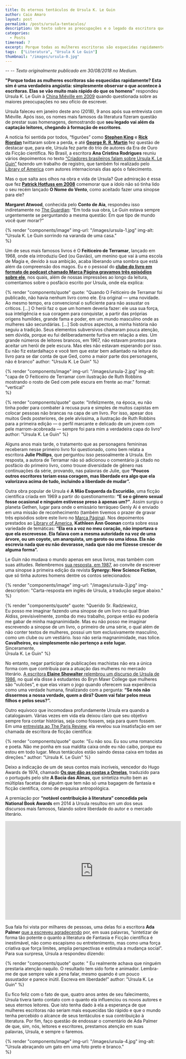 ```yaml
---
title: Os eternos tentáculos de Ursula K. Le Guin
author: Caio Amaro
layout: post
permalink: /posts/ursula-tentaculos/
description: Um texto sobre as preocupações e o legado da escritora que criou escritores
categories:
  - Posts
timeread: 7
excerpt: Porque todas as mulheres escritoras são esquecidas rapidamente? Esta sim é uma verdadeira angústia, simplesmente observar o que acontece à escritoras. Elas se vão muito mais rápido do que os homens” respondeu Ursula K. Le Guin à China Miéville em 2009 quando questionada sobre as maiores preocupações no seu ofício de escrever.
tags:  ["Literatura", "Ursula K Le Guin"]
thumbnail: "/images/ursula-0.jpg"
---
```


*-- -- Texto originalmente publicado em 30/08/2018 no Medium.*

**"Porque todas as mulheres escritoras são esquecidas rapidamente? Esta sim é uma verdadeira angústia: simplesmente observar o que acontece à escritoras. Elas se vão muito mais rápido do que os homens”** respondeu Ursula K. Le Guin à [China Miéville em 2009](https://www.bbc.co.uk/programmes/b00j3xd5) quando questionada sobre as maiores preocupações no seu ofício de escrever.

Ursula faleceu em janeiro deste ano (2018), 9 anos após sua entrevista com Miéville. Após isso, os nomes mais famosos da literatura fizeram questão de prestar suas homenagens, demostrando que **seu legado vai além da captação leitores, chegando à formação de escritores**.

A notícia foi sentida por todos, “figurões” como [**Stephen King**](https://twitter.com/stephenking/status/955939239857967105) e [**Rick Riordan**](https://twitter.com/camphalfblood/status/955938190455660544) twittaram sobre a perda, e até [**George R. R. Martin**](https://grrm.livejournal.com/561669.html) fez questão de destacar que, para ele, Ursula fez parte do trio de autores da Era de Ouro da Ficção científica. No Brasil, a escritora **Ana Cristina Rodrigues** reuniu vários depoimentos no texto [“Criadores brasileiros falam sobre Ursula K. Le Guin”](https://medium.com/especulativa/criadores-brasileiros-falam-sobre-ursula-k-le-guin-18cb6ba5b43a) fazendo um trabalho de registro, que também foi realizado pelo [Library of America](https://www.loa.org/news-and-views/1375-fellow-writers-remember-ursula-k-le-guin-1929-2018) com autores internacionais dias após o falecimento.

Mas o que salta aos olhos na obra e vida de Ursula? Que admiração é essa que fez **[Patrick Hotfuss em 2008](https://blog.patrickrothfuss.com/2008/02/ursula-k-le-guin/)** comemorar que a ídolo não só tinha lido o seu recém lançado **O Nome do Vento**, como aceitado fazer uma sinopse para ele?

**Margaret Atwood**, conhecida pelo **Conto de Aia**, respondeu isso indiretamente no [The Guardian](https://www.theguardian.com/books/2018/jan/24/ursula-k-le-guin-margaret-atwood-tribute): “Em toda sua obra, Le Guin estava sempre urgentemente se perguntando a mesma questão: Em que tipo de mundo você quer morar?”

{% render "components/image" 
img-url: "/images/ursula-1.jpg"
img-alt: "Ursula K. Le Guin sorrindo na varanda de uma casa."  
%}

Um de seus mais famosos livros é O **Feiticeiro de Terramar**, lançado em 1968, onde ela introduziu Ged (ou Gavião), um menino que vai à uma escola de Magia e, devido à sua ambição, acaba liberando uma sombra que está além da compreensão dos magos. Eu e o pessoal do **[clube do livro em formato de podcast chamado Marca Página gravamos três episódios sobre ele](https://marcapagina.net/tag/feiticeiro-terramar/)**, nos quais, além de nossas impressões ao longo da leitura, comentamos sobre o posfácio escrito por Ursula, onde ela explica:

{% render "components/quote" 
quote: "Quando O Feiticeiro de Terramar foi publicado, não havia nenhum livro como ele. Era original — uma novidade. Ao mesmo tempo, era convencional o suficiente para não assustar os críticos. […] O herói faz o que um homem deveria fazer: ele usa sua força, sua inteligência e sua coragem para conquistar, a partir das próprias origens humildes, grande fama e poder, em um mundo masculino onde as mulheres são secundárias. […] Sob outros aspectos, a minha história não seguiu a tradição. Seus elementos subversivos chamaram pouca atenção, sem dúvida, porque eu fui deliberadamente furtiva em relação a eles. Um grande números de leitores brancos, em 1967, não estavam prontos para aceitar um herói de pele escura. Mas eles não estavam esperando por isso. Eu não fiz estardalhaço e você tem que estar bem adiantado na leitura do livro para se dar conta de que Ged, como a maior parte dos personagens, não é branco" 
author: "Ursula K. Le Guin" 
%}

{% render "components/image" 
img-url: "/images/ursula-2.jpg"
img-alt: "capa de O Feiticeiro de Terramar com ilustração de Ruth Robbins mostrando o rosto de Ged com pele escura em frente ao mar."
format: "vertical"  
%}

{% render "components/quote" 
quote: "Infelizmente, na época, eu não tinha poder para combater à recusa pura e simples de muitos capistas em colocar pessoas não brancas na capa de um livro. Por isso, apesar dos muitos Geds posteriores, de pele alvíssima, a ilustração de Ruth Robbins para a primeira edição — o perfil marcante e delicado de um jovem com pele marrom-acobreada — sempre foi para mim a verdadeira capa do livro" 
author: "Ursula K. Le Guin" 
%}

Alguns anos mais tarde, o tratamento que as personagens femininas receberam nesse primeiro livro foi questionado, como bem relata a escritora **Julie Phillips**, que perguntou isso pessoalmente à Ursula. Em resposta, a autora de Terramar não só adicionou o comentário já citado no posfácio do primeiro livro, como trouxe diversidade de gênero nas continuações da série, provando, nas palavras de Julie, que **“Poucos outros escritores teriam essa coragem, mas liberdade era algo que ela valorizava acima de tudo, incluindo a liberdade de mudar”.**

Outra obra popular de Ursula é **A Mão Esquerda da Escuridão**, uma ficção científica criada em 1969 a partir do questionamento: **“E se o gênero sexual fosse ocasional e ninguém estivesse preso à apenas um?”**. Assim surgiu o planeta Gethen, lugar para onde o emissário terráqueo Genly Ai é enviado em uma missão de reconhecimento (também tivemos o prazer de gravar três episódios sobre este livro no [Marca Página](http://marcapagina.net/04a-a-mao-esquerda-da-escuridao-julgando-pela-capa/)). Nos depoimentos prestados ao [Library of America](https://www.loa.org/news-and-views/1375-fellow-writers-remember-ursula-k-le-guin-1929-2018), **Kathleen Ann Goonan** conta sobre essa variedade de temáticas: **“Ela era a voz no meu coração, não importava o que ela escrevesse. Ela falava com a mesma autoridade na voz de uma árvore, ou um coyote, um anarquista, um garoto ou uma idosa. Ela não escrevia nada que eu não devorasse, nada que não me fizesse crescer de alguma forma”.**

Le Guin não mudava o mundo apenas em seus livros, mas também com suas atitudes. Relembremos [sua resposta, em 1987](http://www.lettersofnote.com/2015/10/gentlemen-i-just-dont-belong-here.html), ao convite de escrever uma sinopse à primeira edição da revista **Synergy: New Science Fiction**, que só tinha autores homens dentre os contos selecionados:

{% render "components/image" 
img-url: "/images/ursula-3.jpg"
img-description: "Carta-resposta em inglês de Ursula, a tradução segue abaixo."  
%}

{% render "components/quote" 
quote: "Querido Sr. Radziewicz,
<br>Eu posso me imaginar fazendo uma sinopse de um livro no qual Brian Aldiss, previsivelmente, zomba do meu trabalho, porque então eu poderia me gabar de minha magnanimidade. Mas eu não posso me imaginar escrevendo a sinopse de um livro, o primeiro de uma série, o qual além de não conter textos de mulheres, possui um tom exclusivamente masculino, como um clube ou um vestiário. Isso não seria magnanimidade, mas tolice. <strong>Cavalheiros, eu simplesmente não pertenço a este lugar.</strong>
<br>Sinceramente,
<br>Úrsula K. Le Guin" 
%}



No entanto, negar participar de publicações machistas não era a única forma com que contribuia para a atuação das mulheres no mercado literário. [A escritora **Elaine Showalter** relembrou um discurso de Ursula de 1986](https://www.loa.org/news-and-views/1375-fellow-writers-remember-ursula-k-le-guin-1929-2018), no qual ela disse à estudantes do Bryn Mawr College que mulheres são “vulcões”, e que elas viram o jogo quando oferecem sua experiência como uma verdade humana, finalizando com a pergunta: **“Se nós não dissermos a nossa verdade, quem a dirá? Quem vai falar pelos meus filhos e pelos seus?”.**

Outro equívoco que incomodava profundamente Ursula era quando a catalogavam. Várias vezes em vida ela deixou claro que seu objetivo sempre fora contar histórias, seja como fossem, seja para quem fossem. Em uma [entrevista ao The Paris Review](https://www.theparisreview.org/interviews/6253/ursula-k-le-guin-the-art-of-fiction-no-221-ursula-k-le-guin), ela revelou sua insatisfação em ser chamada de escritora de ficção científica:

{% render "components/quote" 
quote: "Eu não sou. Eu sou uma romancista e poeta. Não me ponha em sua maldita caixa onde eu não caibo, porque eu estou em todo lugar. Meus tentáculos estão saindo dessa caixa em todas as direções." 
author: "Ursula K. Le Guin" 
%}

Deixo a indicação de um de seus contos mais incríveis, vencedor do Hugo Awards de 1974, chamado **[Os que dão as costas a Omelas](http://www.baciadasalmas.com/os-que-dao-as-costas-a-omelas/)**, traduzido para o português pelo site **A Bacia das Almas**, que sintetiza muito bem as múltiplas facetas de alguém que tem não só uma bagagem de fantasia e ficção cientifica, como de pesquisa antropológica.


A premiação por **“notável contribuição à literatura” concedida pela National Book Awards** em 2014 à Ursula resultou em um dos seus discursos mais famosos, falando sobre liberdade do autor e o mercado literário.

<iframe width="560" height="315" src="https://www.youtube.com/embed/5PI1xwT2-74?si=tdeeIowhQ8lMMifi" title="YouTube video player" frameborder="0" allow="accelerometer; autoplay; clipboard-write; encrypted-media; gyroscope; picture-in-picture; web-share" referrerpolicy="strict-origin-when-cross-origin" allowfullscreen></iframe>

Sua fala foi vista por milhares de pessoas, uma delas foi a escritora **Ada Palmer**  [que a escreveu agradecendo](https://www.loa.org/news-and-views/1375-fellow-writers-remember-ursula-k-le-guin-1929-2018) por, em suas palavras, “sintetizar de forma tão potente o quanto a literatura de Fantasia e Ficção científica é inestimável, não como escapismo ou entretenimento, mas como uma força criativa que força limites, amplia perspectivas e estimula a mudança social”. Para sua surpresa, Ursula a respondeu dizendo:

{% render "components/quote" 
quote: " Eu realmente achava que ninguém prestaria atenção naquilo. O resultado tem sido forte e animador. Lembra-me de que sempre vale a pena falar, mesmo quando é um pouco assustador e parece inútil. Escreva em liberdade!" 
author: "Ursula K. Le Guin" 
%}

Eu fico feliz com o fato de que, quatro anos antes de seu falecimento, Ursula tivera tanto contato com o quanto ela influenciou os novos autores e seus eternos leitores. Que isto tenha dado à ela a esperança de que mulheres escritoras não seriam mais esquecidas tão rápido e que o mundo tenha percebido o alcance de seus tentáculos e sua contribuição à literatura. Por fim, faço questão de endossar o comentário de Ada Palmer de que, sim, nós, leitores e escritores, prestamos atenção em suas palavras, Ursula, e sempre o faremos.


{% render "components/image" 
img-url: "/images/ursula-4.jpg"
img-alt: "Ursula abraçando um gato em uma foto preto e branco."  
%}
